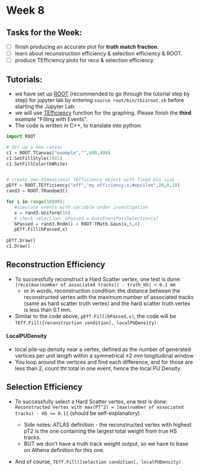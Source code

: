 # Week 8

## Tasks for the Week:

 - [ ] finish producing an accurate plot for **truth match fraction**.
 - [ ] learn about reconstruction efficiency & selection efficiency & ROOT.
 - [ ] produce TEfficiency plots for reco & selection efficiency.

## Tutorials:

 - we have set up [ROOT](https://root.cern.ch/root/htmldoc/guides/primer/ROOTPrimer.pdf) (recommended to go through the tutorial step by step) for jupyter lab by entering `source root/bin/thisroot.sh` before starting the Jupyter Lab.
 - we will use [TEfficiency](https://root.cern.ch/doc/master/classTEfficiency.html) function for the graphing. Please finish the **third** example "Filling with Events". 
 - The code is written in C++, to translate into python:
 ``` python
import ROOT 

# Set up a new canvas
c1 = ROOT.TCanvas("example","",600,400)
c1.SetFillStyle(1001)
c1.SetFillColor(kWhite)


# create one-dimensional TEfficiency object with fixed bin size 
pEff = ROOT.TEfficiency("eff","my efficiency;x;#epsilon",20,0,10)
rand3 = ROOT.TRandom3()

for i in range(10000):
    #simulate events with variable under investigation
    x = rand3.Uniform(10)
    # check selection: bPassed = DoesEventPassSelection(x)
    bPassed = rand3.Rndm() < ROOT.TMath.Gaus(x,5,4)
    pEff.Fill(bPassed,x)
    
pEff.Draw()
c1.Draw()
```

## Reconstruction Efficiency

 - To successfully reconstruct a Hard Scatter vertex, one test is done: `|reco(max(number of associated tracks)) - truth_HS| < 0.1 mm`
   - or in words, reconstruction condition: the distance between the reconstructed vertex with the maximum number of associated tracks (same as hard scatter truth vertex) and the hard scatter truth vertex is less than 0.1 mm. 
 - Similar to the code above, `pEff.Fill(bPassed,x)`, the code will be `TEff.Fill([reconstruction condition], localPUDensity)`
 
#### LocalPUDensity 

 - local pile-up density near a vertex, defined as the number of generated vertices per unit length within a symmetrical ±2 mm longitudinal window
 - You loop around the vertices and find each difference, and for those are less than 2, count tht total in one event, hence the local PU Density.
 
## Selection Efficiency
 - To successfully select a Hard Scatter vertex, one test is done: `Reconstructed Vertex with max(PT^2) = [max(number of associated tracks) - HS <= 0.1]` (should be self-explanatory) 
   - Side notes: ATLAS definition - the reconstructed vertex with highest pT2 is the one containing the largest total weight from true HS tracks.
   - BUT we don't have a truth track weight output, so we have to base on Athena definition for this one.
  
 - And of course, `TEff.Fill([selection condition], localPUDensity)`
  
